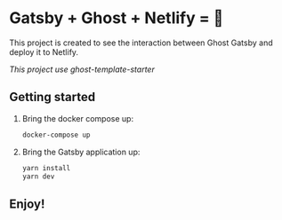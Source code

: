 # Gatsby + Ghost + Netlify = 💖

This project is created to see the interaction between Ghost Gatsby and deploy it to Netlify.

_This project use ghost-template-starter_

## Getting started

1. Bring the docker compose up:

   ```sh
   docker-compose up
   ```

2. Bring the Gatsby application up:
   ```js
   yarn install
   yarn dev
   ```

## Enjoy!
